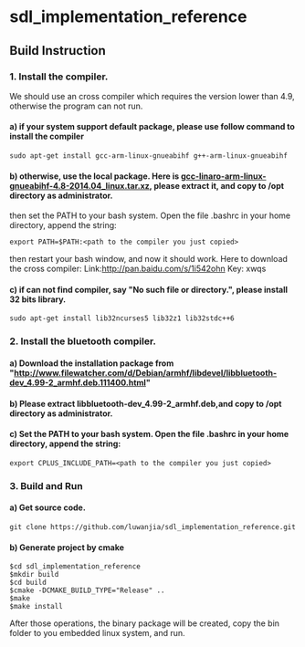 # sdl_implementation_reference
## Build Instruction

### 1. Install the compiler.

We should use an cross compiler which requires the version lower than 4.9, otherwise the program can not run.

#### a) if your system support default package, please use follow command to install the compiler
```shell
sudo apt-get install gcc-arm-linux-gnueabihf g++-arm-linux-gnueabihf
```
#### b) otherwise, use the local package. Here is [gcc-linaro-arm-linux-gnueabihf-4.8-2014.04_linux.tar.xz](https://releases.linaro.org/archive/14.04/components/toolchain/binaries/gcc-linaro-arm-linux-gnueabihf-4.8-2014.04_linux.tar.xz), please extract it, and copy to /opt directory as administrator. 
then set the PATH to your bash system. Open the file .bashrc in your home directory, append the string:
```shell
export PATH=$PATH:<path to the compiler you just copied>
```
then restart your bash window, and now it should work.
Here to download the cross compiler:
Link:http://pan.baidu.com/s/1i542ohn Key: xwqs

#### c) if can not find compiler, say "No such file or directory.", please install 32 bits library.
```shell
sudo apt-get install lib32ncurses5 lib32z1 lib32stdc++6
```
### 2. Install the bluetooth compiler.

#### a) Download the installation package from "http://www.filewatcher.com/d/Debian/armhf/libdevel/libbluetooth-dev_4.99-2_armhf.deb.111400.html"

#### b) Please extract libbluetooth-dev_4.99-2_armhf.deb,and copy to /opt directory as administrator.

#### c) Set the PATH to your bash system. Open the file .bashrc in your home directory, append the string:
```shell
export CPLUS_INCLUDE_PATH=<path to the compiler you just copied>	
```
### 3. Build and Run

#### a) Get source code.
```shell
git clone https://github.com/luwanjia/sdl_implementation_reference.git
```
#### b) Generate project by cmake
```shell
$cd sdl_implementation_reference
$mkdir build
$cd build
$cmake -DCMAKE_BUILD_TYPE="Release" ..
$make
$make install
```	
After those operations, the binary package will be created, copy the bin folder to you embedded linux system, and run.
